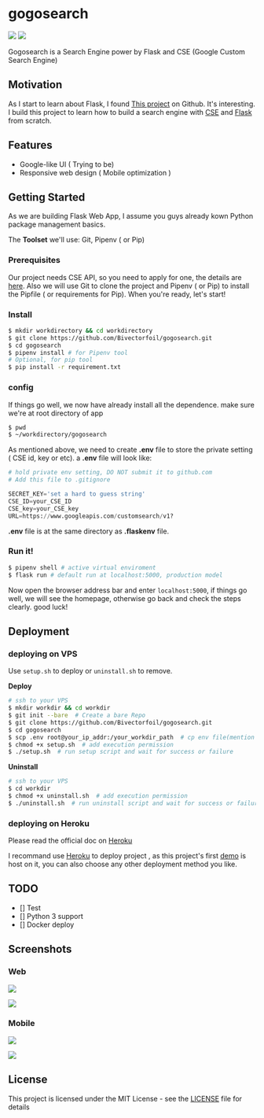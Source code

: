 # gogosearch
![](https://img.shields.io/badge/python-2.7%2B-blue.svg) ![](https://img.shields.io/badge/Flask-1.0.2-orange.svg)

Gogosearch is a Search Engine power by Flask and CSE (Google Custom Search Engine)

## Motivation

As I start to learn about Flask, I found [This project](https://github.com/yrq110/TinyGoogle) on Github. It's interesting. I build this project to learn how to build a search engine with [CSE](https://developers.google.com/custom-search/v1/overview) and [Flask](http://flask.pocoo.org/docs/1.0/) from scratch.

## Features

- Google-like UI ( Trying to be)
- Responsive web design ( Mobile optimization )

## Getting Started

As we are building Flask Web App, I assume you guys already kown Python package management basics.

The **Toolset** we'll use: Git, Pipenv ( or Pip)

### Prerequisites

Our project needs CSE API, so you need to apply for one, the details are [here](https://developers.google.com/custom-search/v1/overview). Also we will use Git to clone the project and Pipenv ( or Pip) to install the Pipfile ( or requirements for Pip). When you're ready, let's start!

### Install

```bash
$ mkdir workdirectory && cd workdirectory
$ git clone https://github.com/Bivectorfoil/gogosearch.git
$ cd gogosearch
$ pipenv install # for Pipenv tool
# Optional, for pip tool
$ pip install -r requirement.txt
```

### config

If things go well, we now have already install all the dependence. make sure we're at root directory of app

```bash
$ pwd
$ ~/workdirectory/gogosearch
```

As mentioned above, we need to create **.env** file to store the private setting ( CSE id, key or etc). a **.env** file will look like:

```python
# hold private env setting, DO NOT submit it to github.com
# Add this file to .gitignore

SECRET_KEY='set a hard to guess string'
CSE_ID=your_CSE_ID
CSE_key=your_CSE_key
URL=https://www.googleapis.com/customsearch/v1?
```

**.env** file is at the same directory as **.flaskenv** file.

### Run it!

```bash
$ pipenv shell # active virtual enviroment
$ flask run # default run at localhost:5000, production model
```

Now open the browser address bar and enter `localhost:5000`, if things go well, we will see the homepage, otherwise go back and check the steps clearly. good luck!

## Deployment

### deploying on VPS

Use `setup.sh` to deploy or `uninstall.sh` to remove. 

**Deploy**

```bash
# ssh to your VPS
$ mkdir workdir && cd workdir
$ git init --bare  # Create a bare Repo
$ git clone https://github.com/Bivectorfoil/gogosearch.git
$ cd gogosearch
$ scp .env root@your_ip_addr:/your_workdir_path  # cp env file(mention above) to VPS
$ chmod +x setup.sh  # add execution permission
$ ./setup.sh  # run setup script and wait for success or failure
```

**Uninstall**

```bash
# ssh to your VPS
$ cd workdir
$ chmod +x uninstall.sh  # add execution permission
$ ./uninstall.sh  # run uninstall script and wait for success or failure
```

### deploying on Heroku

Please read the official doc on [Heroku](https://devcenter.heroku.com/articles/getting-started-with-python)

I recommand use [Heroku](https://www.heroku.com/) to deploy project , as this project's first [demo](https://gogoso.herokuapp.com/) is host on it, you can also choose any other deployment method you like.

## TODO

- [] Test
- [] Python 3 support
- [] Docker deploy

## Screenshots

### Web

![](./images/web-home.png)

![](./images/web-result.png)

### Mobile

![](./images/mobile-home.png)

![](./images/mobile-result.png)

## License

This project is licensed under the MIT License - see the [LICENSE](./LICENSE) file for details
